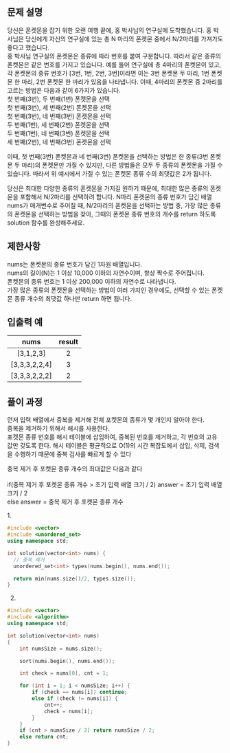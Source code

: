 ## 문제 설명
당신은 폰켓몬을 잡기 위한 오랜 여행 끝에, 홍 박사님의 연구실에 도착했습니다. 홍 박사님은 당신에게 자신의 연구실에 있는 총 N 마리의 폰켓몬 중에서 N/2마리를 가져가도 좋다고 했습니다.<br>
홍 박사님 연구실의 폰켓몬은 종류에 따라 번호를 붙여 구분합니다. 따라서 같은 종류의 폰켓몬은 같은 번호를 가지고 있습니다. 예를 들어 연구실에 총 4마리의 폰켓몬이 있고, 각 폰켓몬의 종류 번호가 [3번, 1번, 2번, 3번]이라면 이는 3번 폰켓몬 두 마리, 1번 폰켓몬 한 마리, 2번 폰켓몬 한 마리가 있음을 나타냅니다. 이때, 4마리의 폰켓몬 중 2마리를 고르는 방법은 다음과 같이 6가지가 있습니다.
<br>
첫 번째(3번), 두 번째(1번) 폰켓몬을 선택<br>
첫 번째(3번), 세 번째(2번) 폰켓몬을 선택<br>
첫 번째(3번), 네 번째(3번) 폰켓몬을 선택<br>
두 번째(1번), 세 번째(2번) 폰켓몬을 선택<br>
두 번째(1번), 네 번째(3번) 폰켓몬을 선택<br>
세 번째(2번), 네 번째(3번) 폰켓몬을 선택<br>

이때, 첫 번째(3번) 폰켓몬과 네 번째(3번) 폰켓몬을 선택하는 방법은 한 종류(3번 폰켓몬 두 마리)의 폰켓몬만 가질 수 있지만, 다른 방법들은 모두 두 종류의 폰켓몬을 가질 수 있습니다. 따라서 위 예시에서 가질 수 있는 폰켓몬 종류 수의 최댓값은 2가 됩니다.

당신은 최대한 다양한 종류의 폰켓몬을 가지길 원하기 때문에, 최대한 많은 종류의 폰켓몬을 포함해서 N/2마리를 선택하려 합니다. N마리 폰켓몬의 종류 번호가 담긴 배열 nums가 매개변수로 주어질 때, N/2마리의 폰켓몬을 선택하는 방법 중, 가장 많은 종류의 폰켓몬을 선택하는 방법을 찾아, 그때의 폰켓몬 종류 번호의 개수를 return 하도록 solution 함수를 완성해주세요.

## 제한사항
nums는 폰켓몬의 종류 번호가 담긴 1차원 배열입니다.<br>
nums의 길이(N)는 1 이상 10,000 이하의 자연수이며, 항상 짝수로 주어집니다.<br>
폰켓몬의 종류 번호는 1 이상 200,000 이하의 자연수로 나타냅니다.<br>
가장 많은 종류의 폰켓몬을 선택하는 방법이 여러 가지인 경우에도, 선택할 수 있는 폰켓몬 종류 개수의 최댓값 하나만 return 하면 됩니다.
## 입출력 예
| nums | result |
|:-----:|:------:|
| [3,1,2,3]	| 2 |
| [3,3,3,2,2,4] | 3 |
| [3,3,3,2,2,2]	| 2 |
## 풀이 과정
먼저 입력 배열에서 중복을 제거해 전체 포켓몬의 종류가 몇 개인지 알아야 한다.<br>
중복을 제거하기 위해서 해시를 사용한다.<br>
포켓몬 종류 번호를 해시 테이블에 삽입하여, 중복된 번호를 제거하고, 각 번호의 고유 값만 갖도록 한다. 해시 테이블은 평균적으로 O(1)의 시간 복잡도에서 삽입, 삭제, 검색을 수행하기 때문에 중복 검사를 빠르게 할 수 있다<br>


중복 제거 후 포켓몬 종류 개수의 최대값은 다음과 같다<br><br>
if(중복 제거 후 포켓몬 종류 개수 > 초기 입력 배열 크기 / 2) answer = 초기 입력 배열 크기 / 2<br>
else answer = 중복 제거 후 포켓몬 종류 개수<br>

1.<br>
```C++
#include <vector>
#include <unordered_set>
using namespace std;

int solution(vector<int> nums) {
  // 중복 제거
  unordered_set<int> types(nums.begin(), nums.end());

  return min(nums.size()/2, types.size());
}
```

2. <br>
```C++
#include <vector>
#include <algorithm>
using namespace std;

int solution(vector<int> nums)
{
    int numsSize = nums.size();

    sort(nums.begin(), nums.end());

    int check = nums[0], cnt = 1;

    for (int i = 1; i < numsSize; i++) {
        if (check == nums[i]) continue;
        else if (check != nums[i]) {
            cnt++;
            check = nums[i];
        }
    }
    if (cnt > numsSize / 2) return numsSize / 2;
    else return cnt;
}
```

